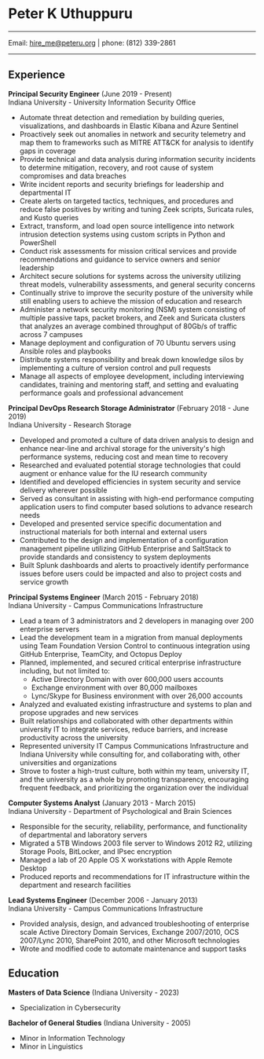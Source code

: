 # Peter K Uthuppuru

---

Email: hire_me@peteru.org | phone: (812) 339-2861

---

## Experience

**Principal Security Engineer**  (June 2019 - Present)  
Indiana University - University Information Security Office  

* Automate threat detection and remediation by building queries, visualizations, and dashboards in Elastic Kibana and Azure Sentinel
* Proactively seek out anomalies in network and security telemetry and map them to frameworks such as MITRE ATT&CK for analysis to identify gaps in coverage
* Provide technical and data analysis during information security incidents to determine mitigation, recovery, and root cause of system compromises and data breaches
* Write incident reports and security briefings for leadership and departmental IT
* Create alerts on targeted tactics, techniques, and procedures and reduce false positives by writing and tuning Zeek scripts, Suricata rules, and Kusto queries
* Extract, transform, and load open source intelligence into network intrusion detection systems using custom scripts in Python and PowerShell
* Conduct risk assessments for mission critical services and provide recommendations and guidance to service owners and senior leadership
* Architect secure solutions for systems across the university utilizing threat models, vulnerability assessments, and general security concerns
* Continually strive to improve the security posture of the university while still enabling users to achieve the mission of education and research
* Administer a network security monitoring (NSM) system consisting of multiple passive taps, packet brokers, and Zeek and Suricata clusters that analyzes an average combined throughput of 80Gb/s of traffic across 7 campuses
* Manage deployment and configuration of 70 Ubuntu servers using Ansible roles and playbooks
* Distribute systems responsibility and break down knowledge silos by implementing a culture of version control and pull requests
* Manage all aspects of employee development, including interviewing candidates, training and mentoring staff, and setting and evaluating performance goals and professional advancement

**Principal DevOps Research Storage Administrator**  (February 2018 - June 2019)  
Indiana University - Research Storage  

* Developed and promoted a culture of data driven analysis to design and enhance near-line and archival storage for the university's high performance systems, reducing cost and mean time to recovery
* Researched and evaluated potential storage technologies that could augment or enhance value for the IU research community
* Identified and developed efficiencies in system security and service delivery wherever possible
* Served as consultant in assisting with high-end performance computing application users to find computer based solutions to advance research needs
* Developed and presented service specific documentation and instructional materials for both internal and external users
* Contributed to the design and implementation of a configuration management pipeline utilizing GitHub Enterprise and SaltStack to provide standards and consistency to system deployments
* Built Splunk dashboards and alerts to proactively identify performance issues before users could be impacted and also to project costs and service growth

**Principal Systems Engineer**  (March 2015 - February 2018)  
Indiana University - Campus Communications Infrastructure  

* Lead a team of 3 administrators and 2 developers in managing over 200 enterprise servers
* Lead the development team in a migration from manual deployments using Team Foundation Version Control to continuous integration using GitHub Enterprise, TeamCity, and Octopus Deploy
* Planned, implemented, and secured critical enterprise infrastructure including, but not limited to:
  * Active Directory Domain with over 600,000 users accounts
  * Exchange environment with over 80,000 mailboxes
  * Lync/Skype for Business environment with over 26,000 accounts
* Analyzed and evaluated existing infrastructure and systems to plan and propose upgrades and new services
* Built relationships and collaborated with other departments within university IT to integrate services, reduce barriers, and increase productivity across the university
* Represented university IT Campus Communications Infrastructure and Indiana University while consulting for, and collaborating with, other universities and organizations
* Strove to foster a high-trust culture, both within my team, university IT, and the university as a whole by promoting transparency, encouraging frequent feedback, and prioritizing the organization over the individual

**Computer Systems Analyst**  (January 2013 - March 2015)  
Indiana University - Department of Psychological and Brain Sciences  

* Responsible for the security, reliability, performance, and functionality of departmental and laboratory servers
* Migrated a 5TB Windows 2003 file server to Windows 2012 R2, utilizing Storage Pools, BitLocker, and IPsec encryption
* Managed a lab of 20 Apple OS X workstations with Apple Remote Desktop
* Produced reports and recommendations for IT infrastructure within the department and research facilities

**Lead Systems Engineer**  (December 2006 - January 2013)  
Indiana University - Campus Communications Infrastructure  

* Provided analysis, design, and advanced troubleshooting of enterprise scale Active Directory Domain Services, Exchange 2007/2010, OCS 2007/Lync 2010, SharePoint 2010, and other Microsoft technologies
* Wrote and modified code to automate maintenance and support tasks

## Education

**Masters of Data Science** (Indiana University - 2023)  

* Specialization in Cybersecurity

**Bachelor of General Studies** (Indiana University - 2005)  

* Minor in Information Technology
* Minor in Linguistics
